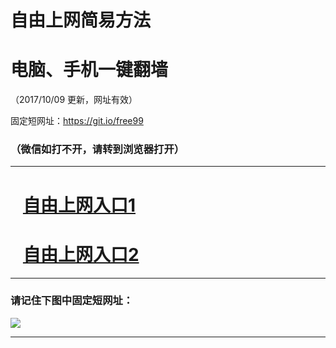 ﻿# 自由上网简易方法

# 电脑、手机一键翻墙

（2017/10/09 更新，网址有效）

固定短网址：https://git.io/free99

### （微信如打不开，请转到浏览器打开）


***





# &nbsp;&nbsp; <a href="http://ft734928078.fwq-tz-1001.info/fwqtz01.html?t=100900130925 " target="_blank">自由上网入口1</a>
# &nbsp;&nbsp; <a href="http://ft287386784.fwq-tz-1002.info/fwqtz02.html?t=100900130648 " target="_blank">自由上网入口2</a>
***

### 请记住下图中固定短网址：

<img src="https://s3-us-west-2.amazonaws.com/fwq-1001/yjfq-20170905okok.png" /> 


***

